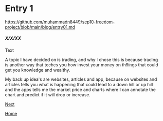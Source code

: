 # Entry 1
https://github.com/muhammadn8449/sep10-freedom-project/blob/main/blog/entry01.md
##### X/X/XX

Text
<p>A topic I have decided on is trading, and why I chose this is because trading is another way that teches you how invest your money on th9ings that could get you knowledge and wealthy.</p>
<p>My back up idea's are websites, articles and app, because on websites and articles tells you what is happening that could lead to a down hill or up hill and the apps tells me the market price and charts where I can annotate the chart and predict if it will drop or increase.</p>

[Next](entry02.md)

[Home](../README.md)
